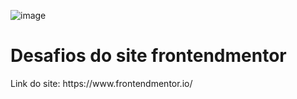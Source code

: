 
![image](https://github.com/leiasantos/challenge-card/assets/57420848/9c8fb6da-d85f-4f29-8331-c7ce30a7640b)


<h1>Desafios do site frontendmentor</h1>
<p>Link do site: https://www.frontendmentor.io/</p>
